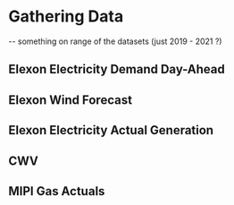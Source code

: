 # Gathering Data

-- something on range of the datasets (just 2019 - 2021 ?)

## Elexon Electricity Demand Day-Ahead

## Elexon Wind Forecast

## Elexon Electricity Actual Generation

## CWV

## MIPI Gas Actuals